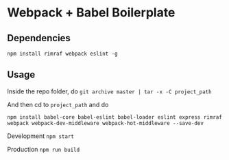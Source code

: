 # Webpack + Babel Boilerplate

## Dependencies

`npm install rimraf webpack eslint -g`

## Usage

Inside the repo folder, do `git archive master | tar -x -C project_path`

And then cd to `project_path` and do

`npm install babel-core babel-eslint babel-loader eslint express rimraf webpack webpack-dev-middleware webpack-hot-middleware --save-dev`

Development `npm start`

Production `npm run build`
